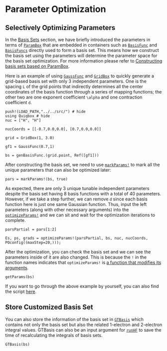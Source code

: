 # Parameter Optimization

## Selectively Optimizing Parameters

In the [Basis Sets](@ref) section, we have briefly introduced the parameters in terms of [`ParamBox`](@ref) that are embedded in containers such as [`BasisFunc`](@ref) and [`BasisFuncs`](@ref) directly used to form a basis set. This means how we construct the basis set using the parameters will determine the parameter space for the basis set optimization. For more information please refer to [Constructing basis sets based on ParamBox](@ref).

Here is an example of using [`GaussFunc`](@ref) and [`GridBox`](@ref) to quickly generate a grid-based basis set with only 3 independent parameters. One is the spacing ``L`` of the grid points that indirectly determines all the center coordinates of the basis function through a series of mapping functions; the other two are one exponent coefficient ``\alpha`` and one contraction coefficient ``d``.
```@repl 4
push!(LOAD_PATH,"../../src/") # hide
using Quiqbox # hide
nuc = ["H", "H"]

nucCoords = [[-0.7,0.0,0.0], [0.7,0.0,0.0]]

grid = GridBox(1, 3.0)

gf1 = GaussFunc(0.7,1)

bs = genBasisFunc.(grid.point, Ref([gf1]))
```

After constructing the basis set, we need to use [`markParams!`](@ref) to mark all the unique parameters that can also be optimized later:
```@repl 4
pars = markParams!(bs, true)
```

As expected, there are only 3 unique tunable independent parameters despite the basis set having 8 basis functions with a total of 40 parameters. However, if we take a step further, we can remove ``d`` since each basis function here is just one same Gaussian function. Thus, input the left parameters (along with other necessary arguments) into the [`optimizeParams!`](@ref) and we can sit and wait for the optimization iterations to complete.
```@repl 4
parsPartial = pars[1:2]

Es, ps, grads = optimizeParams!(parsPartial, bs, nuc, nucCoords, POconfig((maxStep=20,)));
```

After the optimization, you can check the basis set and we can see the parameters inside of it are also changed. This is because the `!` in the function names indicates that `optimizeParams!` is [a function that modifies its arguments](https://docs.julialang.org/en/v1/manual/style-guide/#bang-convention).
```@repl 4
getParams(bs)
```

If you want to go through the above example by yourself, you can also find the script [here](https://github.com/frankwswang/Quiqbox.jl/blob/main/examples/OptimizeParams.jl).

## Store Customized Basis Set

You can also store the information of the basis set in [`GTBasis`](@ref) which contains not only the basis set but also the related 1-electron and 2-electron integral values. GTBasis can also be an input argument for [`runHF`](@ref) to save the time of recalculating the integrals of basis sets.
```@repl 4
GTBasis(bs)
```